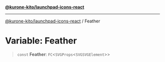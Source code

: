 [**@kurone-kito/launchpad-icons-react**](../README.md)

***

[@kurone-kito/launchpad-icons-react](../globals.md) / Feather

# Variable: Feather

> `const` **Feather**: `FC`\<`SVGProps`\<`SVGSVGElement`\>\>
